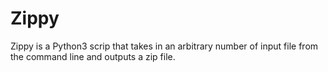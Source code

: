 # Zippy

Zippy is a Python3 scrip that takes in an arbitrary number of input file from the command line and outputs a zip file.
